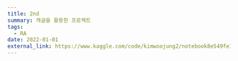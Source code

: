 ```yaml
---
title: 2nd
summary: 캐글을 활용한 프로젝트
tags:
  - RA
date: 2022-01-01
external_link: https://www.kaggle.com/code/kimwoojung2/notebook8e549fe160/edit
---
```


